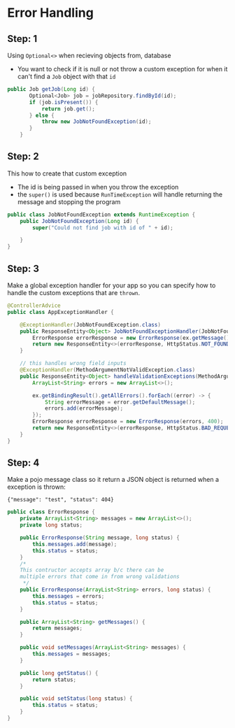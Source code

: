 # Error Handling

## Step: 1

Using `Optional<>` when recieving objects from, database

- You want to check if it is null or not
  throw a custom exception for when it can't find a `Job` object with that `id`

```java
public Job getJob(Long id) {
       Optional<Job> job = jobRepository.findById(id);
       if (job.isPresent()) {
           return job.get();
       } else {
           throw new JobNotFoundException(id);
       }
    }
```

## Step: 2

This how to create that custom exception

- The id is being passed in when you throw the exception
- the `super()` is used because `RunTimeException` will handle returning the message and stopping the program

```java
public class JobNotFoundException extends RuntimeException {
    public JobNotFoundException(Long id) {
        super("Could not find job with id of " + id);

    }
}
```

## Step: 3

Make a global exception handler for your app so you can specify how to handle the custom exceptions that are `thrown`.

```java
@ControllerAdvice
public class AppExceptionHandler {

    @ExceptionHandler(JobNotFoundException.class)
    public ResponseEntity<Object> JobNotFoundExceptionHandler(JobNotFoundException ex) {
        ErrorResponse errorResponse = new ErrorResponse(ex.getMessage(), 404);
        return new ResponseEntity<>(errorResponse, HttpStatus.NOT_FOUND);
    }

    // this handles wrong field inputs
    @ExceptionHandler(MethodArgumentNotValidException.class)
    public ResponseEntity<Object> handleValidationExceptions(MethodArgumentNotValidException ex) {
        ArrayList<String> errors = new ArrayList<>();

        ex.getBindingResult().getAllErrors().forEach((error) -> {
            String errorMessage = error.getDefaultMessage();
            errors.add(errorMessage);
        });
        ErrorResponse errorResponse = new ErrorResponse(errors, 400);
        return new ResponseEntity<>(errorResponse, HttpStatus.BAD_REQUEST);
    }
}

```

## Step: 4

Make a pojo message class so it return a JSON object is returned when a exception is thrown:

`{"message": "test", "status": 404}`

```java
public class ErrorResponse {
    private ArrayList<String> messages = new ArrayList<>();
    private long status;

    public ErrorResponse(String message, long status) {
        this.messages.add(message);
        this.status = status;
    }
    /*
    This contructor accepts array b/c there can be
    multiple errors that come in from wrong validations
     */
    public ErrorResponse(ArrayList<String> errors, long status) {
        this.messages = errors;
        this.status = status;
    }

    public ArrayList<String> getMessages() {
        return messages;
    }

    public void setMessages(ArrayList<String> messages) {
        this.messages = messages;
    }

    public long getStatus() {
        return status;
    }

    public void setStatus(long status) {
        this.status = status;
    }
}
```
